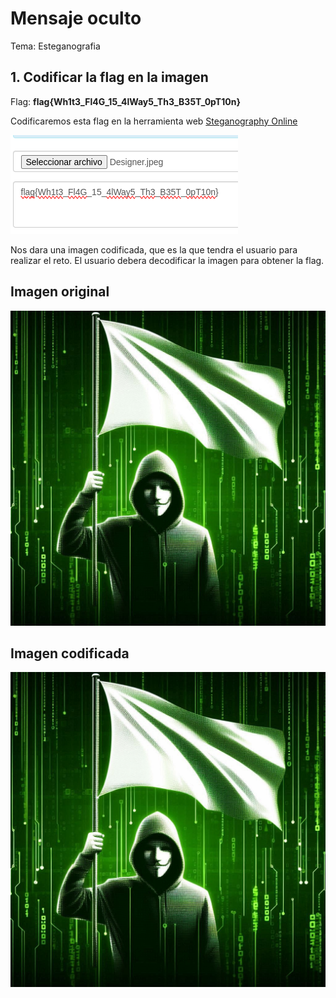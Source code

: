 # Mensaje oculto
Tema: Esteganografia

## 1. Codificar la flag en la imagen

Flag: **flag{Wh1t3_Fl4G_15_4lWay5_Th3_B35T_0pT10n}**

Codificaremos esta flag en la herramienta web [Steganography Online](https://stylesuxx.github.io/steganography/)


![Steganography Online](/img/reto2_1.png)

Nos dara una imagen codificada, que es la que tendra el usuario para realizar el reto.
El usuario debera decodificar la imagen para obtener la flag.



## Imagen original

![Imagen original](/img/reto2_original.jpeg)

## Imagen codificada

![Imagen codificada](/img/reto2_codificada.png)
